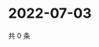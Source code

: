 # 2022-07-03

共 0 条

<!-- BEGIN WEIBO -->
<!-- 最后更新时间 Sun Jul 03 2022 18:17:07 GMT+0800 (China Standard Time) -->

<!-- END WEIBO -->
